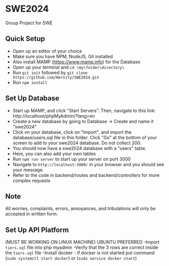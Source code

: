 # SWE2024
Group Project for SWE

## Quick Setup 
- Open up an editor of your choice
- Make sure you have NPM, NodeJS, Git installed
- Also install MAMP (https://www.mamp.info) for the Database
- Open up your terminal and `cd \my\folder\directory\`
- Run `git init` followed by `git clone https://github.com/Herxity/SWE2024.git`
- Run `npm install`

## Set Up Database
- Start up MAMP, and click "Start Servers".  Then, navigate to this link: http://localhost/phpMyAdmin/?lang=en 
- Create a new database by going to Database -> Create and name it "swe2024"
- Click on your database, click on "Import", and import the database/users.sql file in this folder. Click "Go" at the bottom of your screen to add to your swe2024 database.  Do not collect 200. 
- You should now have a swe2024 database with a "users" table.
- Here, you can also add your own tables
- Run `npm run server` to start up your server on port 3000
- Navigate to `http://localhost:3000/` in your browser and you should see your message.
- Refer to the code in backend/routes and backend/controllers for more complex requests

## Note
All worries, complaints, errors, annoyances, and tribulations will only be accepted in written form.

 ## Set Up API Platform
 (MUST BE WORKING ON LINUX MACHINE) UBUNTU PREFERRED
-Import ```tiers.sql``` file into php myadmin
-Verify that the 3 rows are correct inside the ```tiers.sql``` file
-Install docker - if docker is not started put command (```sudo systemctl start docker```) or (```sudo service docker start```)
